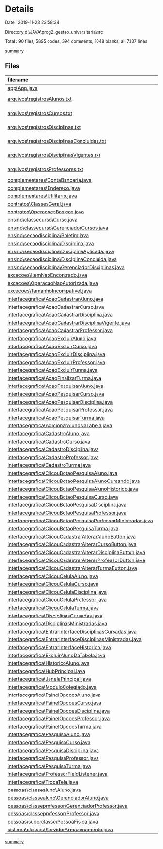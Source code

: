 # Details

Date : 2019-11-23 23:58:34

Directory d:\JAVA\prog2_gestao_universitaria\src

Total : 90 files,  5895 codes, 394 comments, 1048 blanks, all 7337 lines

[summary](results.md)

## Files
| filename | language | code | comment | blank | total |
| :--- | :--- | ---: | ---: | ---: | ---: |
| [app\App.java](file:///d%3A/JAVA/prog2_gestao_universitaria/src/app/App.java) | Java | 14 | 0 | 3 | 17 |
| [arquivos\registrosAlunos.txt](file:///d%3A/JAVA/prog2_gestao_universitaria/src/arquivos/registrosAlunos.txt) | Django txt | 4 | 0 | 1 | 5 |
| [arquivos\registrosCursos.txt](file:///d%3A/JAVA/prog2_gestao_universitaria/src/arquivos/registrosCursos.txt) | Django txt | 5 | 0 | 1 | 6 |
| [arquivos\registrosDisciplinas.txt](file:///d%3A/JAVA/prog2_gestao_universitaria/src/arquivos/registrosDisciplinas.txt) | Django txt | 2 | 0 | 1 | 3 |
| [arquivos\registrosDisciplinasConcluidas.txt](file:///d%3A/JAVA/prog2_gestao_universitaria/src/arquivos/registrosDisciplinasConcluidas.txt) | Django txt | 1 | 0 | 1 | 2 |
| [arquivos\registrosDisciplinasVigentes.txt](file:///d%3A/JAVA/prog2_gestao_universitaria/src/arquivos/registrosDisciplinasVigentes.txt) | Django txt | 0 | 0 | 1 | 1 |
| [arquivos\registrosProfessores.txt](file:///d%3A/JAVA/prog2_gestao_universitaria/src/arquivos/registrosProfessores.txt) | Django txt | 1 | 0 | 1 | 2 |
| [complementares\ContaBancaria.java](file:///d%3A/JAVA/prog2_gestao_universitaria/src/complementares/ContaBancaria.java) | Java | 42 | 23 | 14 | 79 |
| [complementares\Endereco.java](file:///d%3A/JAVA/prog2_gestao_universitaria/src/complementares/Endereco.java) | Java | 59 | 27 | 16 | 102 |
| [complementares\Utilitario.java](file:///d%3A/JAVA/prog2_gestao_universitaria/src/complementares/Utilitario.java) | Java | 240 | 0 | 19 | 259 |
| [contratos\ClassesGeral.java](file:///d%3A/JAVA/prog2_gestao_universitaria/src/contratos/ClassesGeral.java) | Java | 4 | 0 | 4 | 8 |
| [contratos\OperacoesBasicas.java](file:///d%3A/JAVA/prog2_gestao_universitaria/src/contratos/OperacoesBasicas.java) | Java | 6 | 0 | 3 | 9 |
| [ensino\classecurso\Curso.java](file:///d%3A/JAVA/prog2_gestao_universitaria/src/ensino/classecurso/Curso.java) | Java | 68 | 15 | 18 | 101 |
| [ensino\classecurso\GerenciadorCursos.java](file:///d%3A/JAVA/prog2_gestao_universitaria/src/ensino/classecurso/GerenciadorCursos.java) | Java | 127 | 1 | 21 | 149 |
| [ensino\secaodisciplina\Boletim.java](file:///d%3A/JAVA/prog2_gestao_universitaria/src/ensino/secaodisciplina/Boletim.java) | Java | 36 | 9 | 11 | 56 |
| [ensino\secaodisciplina\Disciplina.java](file:///d%3A/JAVA/prog2_gestao_universitaria/src/ensino/secaodisciplina/Disciplina.java) | Java | 74 | 12 | 22 | 108 |
| [ensino\secaodisciplina\DisciplinaAplicada.java](file:///d%3A/JAVA/prog2_gestao_universitaria/src/ensino/secaodisciplina/DisciplinaAplicada.java) | Java | 175 | 15 | 28 | 218 |
| [ensino\secaodisciplina\DisciplinaConcluida.java](file:///d%3A/JAVA/prog2_gestao_universitaria/src/ensino/secaodisciplina/DisciplinaConcluida.java) | Java | 72 | 0 | 16 | 88 |
| [ensino\secaodisciplina\GerenciadorDisciplinas.java](file:///d%3A/JAVA/prog2_gestao_universitaria/src/ensino/secaodisciplina/GerenciadorDisciplinas.java) | Java | 296 | 6 | 39 | 341 |
| [excecoes\ItemNaoEncontrado.java](file:///d%3A/JAVA/prog2_gestao_universitaria/src/excecoes/ItemNaoEncontrado.java) | Java | 7 | 0 | 3 | 10 |
| [excecoes\OperacaoNaoAutorizada.java](file:///d%3A/JAVA/prog2_gestao_universitaria/src/excecoes/OperacaoNaoAutorizada.java) | Java | 7 | 0 | 3 | 10 |
| [excecoes\TamanhoIncompativel.java](file:///d%3A/JAVA/prog2_gestao_universitaria/src/excecoes/TamanhoIncompativel.java) | Java | 7 | 0 | 4 | 11 |
| [interfacegrafica\AcaoCadastrarAluno.java](file:///d%3A/JAVA/prog2_gestao_universitaria/src/interfacegrafica/AcaoCadastrarAluno.java) | Java | 327 | 7 | 10 | 344 |
| [interfacegrafica\AcaoCadastrarCurso.java](file:///d%3A/JAVA/prog2_gestao_universitaria/src/interfacegrafica/AcaoCadastrarCurso.java) | Java | 74 | 3 | 11 | 88 |
| [interfacegrafica\AcaoCadastrarDisciplina.java](file:///d%3A/JAVA/prog2_gestao_universitaria/src/interfacegrafica/AcaoCadastrarDisciplina.java) | Java | 94 | 3 | 13 | 110 |
| [interfacegrafica\AcaoCadastrarDisciplinaVigente.java](file:///d%3A/JAVA/prog2_gestao_universitaria/src/interfacegrafica/AcaoCadastrarDisciplinaVigente.java) | Java | 181 | 4 | 15 | 200 |
| [interfacegrafica\AcaoCadastrarProfessor.java](file:///d%3A/JAVA/prog2_gestao_universitaria/src/interfacegrafica/AcaoCadastrarProfessor.java) | Java | 318 | 7 | 9 | 334 |
| [interfacegrafica\AcaoExcluirAluno.java](file:///d%3A/JAVA/prog2_gestao_universitaria/src/interfacegrafica/AcaoExcluirAluno.java) | Java | 32 | 0 | 7 | 39 |
| [interfacegrafica\AcaoExcluirCurso.java](file:///d%3A/JAVA/prog2_gestao_universitaria/src/interfacegrafica/AcaoExcluirCurso.java) | Java | 37 | 0 | 7 | 44 |
| [interfacegrafica\AcaoExcluirDisciplina.java](file:///d%3A/JAVA/prog2_gestao_universitaria/src/interfacegrafica/AcaoExcluirDisciplina.java) | Java | 40 | 0 | 8 | 48 |
| [interfacegrafica\AcaoExcluirProfessor.java](file:///d%3A/JAVA/prog2_gestao_universitaria/src/interfacegrafica/AcaoExcluirProfessor.java) | Java | 32 | 0 | 7 | 39 |
| [interfacegrafica\AcaoExcluirTurma.java](file:///d%3A/JAVA/prog2_gestao_universitaria/src/interfacegrafica/AcaoExcluirTurma.java) | Java | 32 | 0 | 8 | 40 |
| [interfacegrafica\AcaoFinalizarTurma.java](file:///d%3A/JAVA/prog2_gestao_universitaria/src/interfacegrafica/AcaoFinalizarTurma.java) | Java | 37 | 0 | 7 | 44 |
| [interfacegrafica\AcaoPesquisarAluno.java](file:///d%3A/JAVA/prog2_gestao_universitaria/src/interfacegrafica/AcaoPesquisarAluno.java) | Java | 27 | 0 | 8 | 35 |
| [interfacegrafica\AcaoPesquisarCurso.java](file:///d%3A/JAVA/prog2_gestao_universitaria/src/interfacegrafica/AcaoPesquisarCurso.java) | Java | 24 | 0 | 7 | 31 |
| [interfacegrafica\AcaoPesquisarDisciplina.java](file:///d%3A/JAVA/prog2_gestao_universitaria/src/interfacegrafica/AcaoPesquisarDisciplina.java) | Java | 26 | 0 | 8 | 34 |
| [interfacegrafica\AcaoPesquisarProfessor.java](file:///d%3A/JAVA/prog2_gestao_universitaria/src/interfacegrafica/AcaoPesquisarProfessor.java) | Java | 24 | 0 | 7 | 31 |
| [interfacegrafica\AcaoPesquisarTurma.java](file:///d%3A/JAVA/prog2_gestao_universitaria/src/interfacegrafica/AcaoPesquisarTurma.java) | Java | 26 | 0 | 9 | 35 |
| [interfacegrafica\AdicionarAlunoNaTabela.java](file:///d%3A/JAVA/prog2_gestao_universitaria/src/interfacegrafica/AdicionarAlunoNaTabela.java) | Java | 70 | 0 | 9 | 79 |
| [interfacegrafica\CadastroAluno.java](file:///d%3A/JAVA/prog2_gestao_universitaria/src/interfacegrafica/CadastroAluno.java) | Java | 247 | 29 | 16 | 292 |
| [interfacegrafica\CadastroCurso.java](file:///d%3A/JAVA/prog2_gestao_universitaria/src/interfacegrafica/CadastroCurso.java) | Java | 73 | 0 | 12 | 85 |
| [interfacegrafica\CadastroDisciplina.java](file:///d%3A/JAVA/prog2_gestao_universitaria/src/interfacegrafica/CadastroDisciplina.java) | Java | 79 | 0 | 13 | 92 |
| [interfacegrafica\CadastroProfessor.java](file:///d%3A/JAVA/prog2_gestao_universitaria/src/interfacegrafica/CadastroProfessor.java) | Java | 237 | 27 | 17 | 281 |
| [interfacegrafica\CadastroTurma.java](file:///d%3A/JAVA/prog2_gestao_universitaria/src/interfacegrafica/CadastroTurma.java) | Java | 161 | 0 | 17 | 178 |
| [interfacegrafica\ClicouBotaoPesquisaAluno.java](file:///d%3A/JAVA/prog2_gestao_universitaria/src/interfacegrafica/ClicouBotaoPesquisaAluno.java) | Java | 27 | 0 | 6 | 33 |
| [interfacegrafica\ClicouBotaoPesquisaAlunoCursando.java](file:///d%3A/JAVA/prog2_gestao_universitaria/src/interfacegrafica/ClicouBotaoPesquisaAlunoCursando.java) | Java | 42 | 0 | 7 | 49 |
| [interfacegrafica\ClicouBotaoPesquisaAlunoHistorico.java](file:///d%3A/JAVA/prog2_gestao_universitaria/src/interfacegrafica/ClicouBotaoPesquisaAlunoHistorico.java) | Java | 42 | 0 | 7 | 49 |
| [interfacegrafica\ClicouBotaoPesquisaCurso.java](file:///d%3A/JAVA/prog2_gestao_universitaria/src/interfacegrafica/ClicouBotaoPesquisaCurso.java) | Java | 24 | 0 | 9 | 33 |
| [interfacegrafica\ClicouBotaoPesquisaDisciplina.java](file:///d%3A/JAVA/prog2_gestao_universitaria/src/interfacegrafica/ClicouBotaoPesquisaDisciplina.java) | Java | 25 | 0 | 9 | 34 |
| [interfacegrafica\ClicouBotaoPesquisaProfessor.java](file:///d%3A/JAVA/prog2_gestao_universitaria/src/interfacegrafica/ClicouBotaoPesquisaProfessor.java) | Java | 24 | 0 | 9 | 33 |
| [interfacegrafica\ClicouBotaoPesquisaProfessorMinistradas.java](file:///d%3A/JAVA/prog2_gestao_universitaria/src/interfacegrafica/ClicouBotaoPesquisaProfessorMinistradas.java) | Java | 37 | 0 | 7 | 44 |
| [interfacegrafica\ClicouBotaoPesquisaTurma.java](file:///d%3A/JAVA/prog2_gestao_universitaria/src/interfacegrafica/ClicouBotaoPesquisaTurma.java) | Java | 26 | 0 | 10 | 36 |
| [interfacegrafica\ClicouCadastrarAlterarAlunoButton.java](file:///d%3A/JAVA/prog2_gestao_universitaria/src/interfacegrafica/ClicouCadastrarAlterarAlunoButton.java) | Java | 33 | 3 | 9 | 45 |
| [interfacegrafica\ClicouCadastrarAlterarCursoButton.java](file:///d%3A/JAVA/prog2_gestao_universitaria/src/interfacegrafica/ClicouCadastrarAlterarCursoButton.java) | Java | 23 | 8 | 7 | 38 |
| [interfacegrafica\ClicouCadastrarAlterarDisciplinaButton.java](file:///d%3A/JAVA/prog2_gestao_universitaria/src/interfacegrafica/ClicouCadastrarAlterarDisciplinaButton.java) | Java | 23 | 8 | 7 | 38 |
| [interfacegrafica\ClicouCadastrarAlterarProfessorButton.java](file:///d%3A/JAVA/prog2_gestao_universitaria/src/interfacegrafica/ClicouCadastrarAlterarProfessorButton.java) | Java | 28 | 6 | 7 | 41 |
| [interfacegrafica\ClicouCadastrarAlterarTurmaButton.java](file:///d%3A/JAVA/prog2_gestao_universitaria/src/interfacegrafica/ClicouCadastrarAlterarTurmaButton.java) | Java | 32 | 5 | 10 | 47 |
| [interfacegrafica\ClicouCelulaAluno.java](file:///d%3A/JAVA/prog2_gestao_universitaria/src/interfacegrafica/ClicouCelulaAluno.java) | Java | 35 | 4 | 9 | 48 |
| [interfacegrafica\ClicouCelulaCurso.java](file:///d%3A/JAVA/prog2_gestao_universitaria/src/interfacegrafica/ClicouCelulaCurso.java) | Java | 35 | 4 | 9 | 48 |
| [interfacegrafica\ClicouCelulaDisciplina.java](file:///d%3A/JAVA/prog2_gestao_universitaria/src/interfacegrafica/ClicouCelulaDisciplina.java) | Java | 35 | 4 | 9 | 48 |
| [interfacegrafica\ClicouCelulaProfessor.java](file:///d%3A/JAVA/prog2_gestao_universitaria/src/interfacegrafica/ClicouCelulaProfessor.java) | Java | 35 | 4 | 9 | 48 |
| [interfacegrafica\ClicouCelulaTurma.java](file:///d%3A/JAVA/prog2_gestao_universitaria/src/interfacegrafica/ClicouCelulaTurma.java) | Java | 35 | 4 | 10 | 49 |
| [interfacegrafica\DisciplinasCursadas.java](file:///d%3A/JAVA/prog2_gestao_universitaria/src/interfacegrafica/DisciplinasCursadas.java) | Java | 85 | 4 | 16 | 105 |
| [interfacegrafica\DisciplinasMinistradas.java](file:///d%3A/JAVA/prog2_gestao_universitaria/src/interfacegrafica/DisciplinasMinistradas.java) | Java | 75 | 4 | 16 | 95 |
| [interfacegrafica\EntrarInterfaceDisciplinasCursadas.java](file:///d%3A/JAVA/prog2_gestao_universitaria/src/interfacegrafica/EntrarInterfaceDisciplinasCursadas.java) | Java | 19 | 0 | 7 | 26 |
| [interfacegrafica\EntrarInterfaceDisciplinasMinistradas.java](file:///d%3A/JAVA/prog2_gestao_universitaria/src/interfacegrafica/EntrarInterfaceDisciplinasMinistradas.java) | Java | 19 | 0 | 7 | 26 |
| [interfacegrafica\EntrarInterfaceHistorico.java](file:///d%3A/JAVA/prog2_gestao_universitaria/src/interfacegrafica/EntrarInterfaceHistorico.java) | Java | 18 | 0 | 6 | 24 |
| [interfacegrafica\ExcluirAlunoDaTabela.java](file:///d%3A/JAVA/prog2_gestao_universitaria/src/interfacegrafica/ExcluirAlunoDaTabela.java) | Java | 38 | 0 | 7 | 45 |
| [interfacegrafica\HistoricoAluno.java](file:///d%3A/JAVA/prog2_gestao_universitaria/src/interfacegrafica/HistoricoAluno.java) | Java | 83 | 4 | 16 | 103 |
| [interfacegrafica\HubPrincipal.java](file:///d%3A/JAVA/prog2_gestao_universitaria/src/interfacegrafica/HubPrincipal.java) | Java | 44 | 0 | 13 | 57 |
| [interfacegrafica\JanelaPrincipal.java](file:///d%3A/JAVA/prog2_gestao_universitaria/src/interfacegrafica/JanelaPrincipal.java) | Java | 213 | 52 | 71 | 336 |
| [interfacegrafica\ModuloColegiado.java](file:///d%3A/JAVA/prog2_gestao_universitaria/src/interfacegrafica/ModuloColegiado.java) | Java | 24 | 0 | 12 | 36 |
| [interfacegrafica\PainelOpcoesAluno.java](file:///d%3A/JAVA/prog2_gestao_universitaria/src/interfacegrafica/PainelOpcoesAluno.java) | Java | 31 | 1 | 9 | 41 |
| [interfacegrafica\PainelOpcoesCurso.java](file:///d%3A/JAVA/prog2_gestao_universitaria/src/interfacegrafica/PainelOpcoesCurso.java) | Java | 28 | 0 | 15 | 43 |
| [interfacegrafica\PainelOpcoesDisciplina.java](file:///d%3A/JAVA/prog2_gestao_universitaria/src/interfacegrafica/PainelOpcoesDisciplina.java) | Java | 28 | 0 | 15 | 43 |
| [interfacegrafica\PainelOpcoesProfessor.java](file:///d%3A/JAVA/prog2_gestao_universitaria/src/interfacegrafica/PainelOpcoesProfessor.java) | Java | 31 | 2 | 11 | 44 |
| [interfacegrafica\PainelOpcoesTurma.java](file:///d%3A/JAVA/prog2_gestao_universitaria/src/interfacegrafica/PainelOpcoesTurma.java) | Java | 28 | 1 | 10 | 39 |
| [interfacegrafica\PesquisaAluno.java](file:///d%3A/JAVA/prog2_gestao_universitaria/src/interfacegrafica/PesquisaAluno.java) | Java | 60 | 4 | 11 | 75 |
| [interfacegrafica\PesquisaCurso.java](file:///d%3A/JAVA/prog2_gestao_universitaria/src/interfacegrafica/PesquisaCurso.java) | Java | 54 | 4 | 13 | 71 |
| [interfacegrafica\PesquisaDisciplina.java](file:///d%3A/JAVA/prog2_gestao_universitaria/src/interfacegrafica/PesquisaDisciplina.java) | Java | 57 | 4 | 12 | 73 |
| [interfacegrafica\PesquisaProfessor.java](file:///d%3A/JAVA/prog2_gestao_universitaria/src/interfacegrafica/PesquisaProfessor.java) | Java | 54 | 4 | 12 | 70 |
| [interfacegrafica\PesquisaTurma.java](file:///d%3A/JAVA/prog2_gestao_universitaria/src/interfacegrafica/PesquisaTurma.java) | Java | 58 | 4 | 12 | 74 |
| [interfacegrafica\ProfessorFieldListener.java](file:///d%3A/JAVA/prog2_gestao_universitaria/src/interfacegrafica/ProfessorFieldListener.java) | Java | 27 | 0 | 7 | 34 |
| [interfacegrafica\TrocaTela.java](file:///d%3A/JAVA/prog2_gestao_universitaria/src/interfacegrafica/TrocaTela.java) | Java | 17 | 0 | 7 | 24 |
| [pessoas\classealuno\Aluno.java](file:///d%3A/JAVA/prog2_gestao_universitaria/src/pessoas/classealuno/Aluno.java) | Java | 224 | 13 | 35 | 272 |
| [pessoas\classealuno\GerenciadorAluno.java](file:///d%3A/JAVA/prog2_gestao_universitaria/src/pessoas/classealuno/GerenciadorAluno.java) | Java | 154 | 0 | 23 | 177 |
| [pessoas\classeprofessor\GerenciadorProfessor.java](file:///d%3A/JAVA/prog2_gestao_universitaria/src/pessoas/classeprofessor/GerenciadorProfessor.java) | Java | 105 | 0 | 19 | 124 |
| [pessoas\classeprofessor\Professor.java](file:///d%3A/JAVA/prog2_gestao_universitaria/src/pessoas/classeprofessor/Professor.java) | Java | 166 | 6 | 24 | 196 |
| [pessoas\superclasse\PessoaFisica.java](file:///d%3A/JAVA/prog2_gestao_universitaria/src/pessoas/superclasse/PessoaFisica.java) | Java | 131 | 49 | 29 | 209 |
| [sistema\classes\ServidorArmazenamento.java](file:///d%3A/JAVA/prog2_gestao_universitaria/src/sistema/classes/ServidorArmazenamento.java) | Java | 18 | 0 | 8 | 26 |

[summary](results.md)